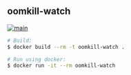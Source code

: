 ## oomkill-watch

[![main](https://github.com/flowerinthenight/oomkill-watch/actions/workflows/main.yml/badge.svg)](https://github.com/flowerinthenight/oomkill-watch/actions/workflows/main.yml)

```sh
# Build:
$ docker build --rm -t oomkill-watch .

# Run using docker:
$ docker run -it --rm oomkill-watch
```
